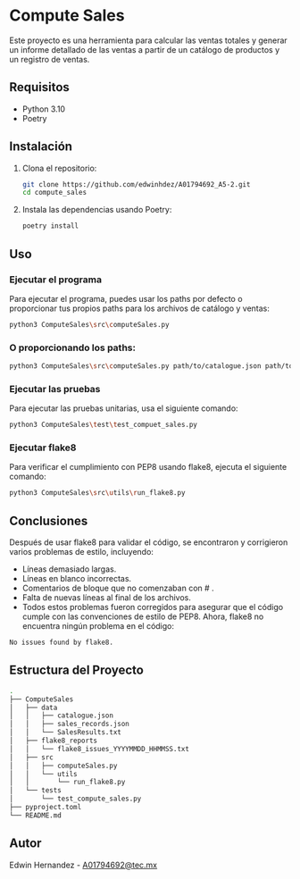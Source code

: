 # Compute Sales

Este proyecto es una herramienta para calcular las ventas totales y generar un informe detallado de las ventas a partir de un catálogo de productos y un registro de ventas.

## Requisitos

- Python 3.10
- Poetry

## Instalación

1. Clona el repositorio:

    ```sh
    git clone https://github.com/edwinhdez/A01794692_A5-2.git
    cd compute_sales
    ```

2. Instala las dependencias usando Poetry:

    ```sh
    poetry install
    ```

## Uso

### Ejecutar el programa

Para ejecutar el programa, puedes usar los paths por defecto o proporcionar tus propios paths para los archivos de catálogo y ventas:

```sh
python3 ComputeSales\src\computeSales.py
```

### O proporcionando los paths:
```sh 
python3 ComputeSales\src\computeSales.py path/to/catalogue.json path/to/sales_records.json
```
### Ejecutar las pruebas
Para ejecutar las pruebas unitarias, usa el siguiente comando:

```sh
python3 ComputeSales\test\test_compuet_sales.py
```

### Ejecutar flake8
Para verificar el cumplimiento con PEP8 usando flake8, ejecuta el siguiente comando:

``` sh
python3 ComputeSales\src\utils\run_flake8.py
``` 

## Conclusiones
Después de usar flake8 para validar el código, se encontraron y corrigieron varios problemas de estilo, incluyendo:

- Líneas demasiado largas.
- Líneas en blanco incorrectas.
- Comentarios de bloque que no comenzaban con # .
- Falta de nuevas líneas al final de los archivos.
- Todos estos problemas fueron corregidos para asegurar que el código cumple con las convenciones de estilo de PEP8. Ahora, flake8 no encuentra ningún problema en el código:

``` sh
No issues found by flake8.
``` 

## Estructura del Proyecto
``` sh
.
├── ComputeSales
│   ├── data
│   │   ├── catalogue.json
│   │   ├── sales_records.json
│   │   └── SalesResults.txt
│   ├── flake8_reports
│   │   └── flake8_issues_YYYYMMDD_HHMMSS.txt
│   ├── src
│   │   ├── computeSales.py
│   │   └── utils
│   │       └── run_flake8.py
│   └── tests
│       └── test_compute_sales.py
├── pyproject.toml
└── README.md
```
## Autor
Edwin Hernandez - A01794692@tec.mx